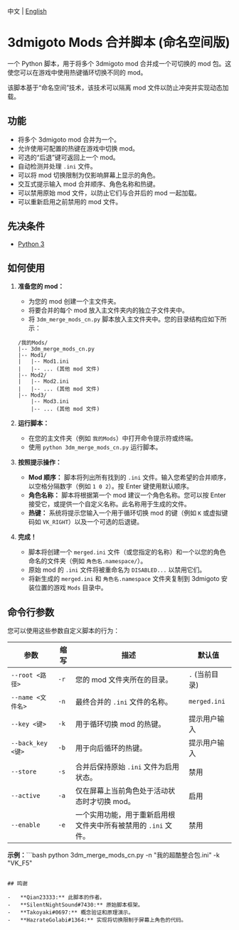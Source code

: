 中文 | [English](README.md)

# 3dmigoto Mods 合并脚本 (命名空间版)

一个 Python 脚本，用于将多个 3dmigoto mod 合并成一个可切换的 mod 包。这使您可以在游戏中使用热键循环切换不同的 mod。

该脚本基于“命名空间”技术，该技术可以隔离 mod 文件以防止冲突并实现动态加载。

## 功能

-   将多个 3dmigoto mod 合并为一个。
-   允许使用可配置的热键在游戏中切换 mod。
-   可选的“后退”键可返回上一个 mod。
-   自动检测并处理 `.ini` 文件。
-   可以将 mod 切换限制为仅影响屏幕上显示的角色。
-   交互式提示输入 mod 合并顺序、角色名称和热键。
-   可以禁用原始 mod 文件，以防止它们与合并后的 mod 一起加载。
-   可以重新启用之前禁用的 mod 文件。

## 先决条件

-   [Python 3](https://www.python.org/downloads/)

## 如何使用

1.  **准备您的 mod：**
    -   为您的 mod 创建一个主文件夹。
    -   将要合并的每个 mod 放入主文件夹内的独立子文件夹中。
    -   将 `3dm_merge_mods_cn.py` 脚本放入主文件夹中。您的目录结构应如下所示：

    ```
    /我的Mods/
    |-- 3dm_merge_mods_cn.py
    |-- Mod1/
    |   |-- Mod1.ini
    |   |-- ... (其他 mod 文件)
    |-- Mod2/
    |   |-- Mod2.ini
    |   |-- ... (其他 mod 文件)
    |-- Mod3/
        |-- Mod3.ini
        |-- ... (其他 mod 文件)
    ```

2.  **运行脚本：**
    -   在您的主文件夹（例如 `我的Mods`）中打开命令提示符或终端。
    -   使用 `python 3dm_merge_mods_cn.py` 运行脚本。

3.  **按照提示操作：**
    -   **Mod 顺序：** 脚本将列出所有找到的 `.ini` 文件。输入您希望的合并顺序，以空格分隔数字（例如 `1 0 2`）。按 Enter 键使用默认顺序。
    -   **角色名称：** 脚本将根据第一个 mod 建议一个角色名称。您可以按 Enter 接受它，或提供一个自定义名称。此名称用于生成的文件。
    -   **热键：** 系统将提示您输入一个用于循环切换 mod 的键（例如 `K` 或虚拟键码如 `VK_RIGHT`）以及一个可选的后退键。

4.  **完成！**
    -   脚本将创建一个 `merged.ini` 文件（或您指定的名称）和一个以您的角色命名的文件夹（例如 `角色名.namespace/`）。
    -   原始 mod 的 `.ini` 文件将被重命名为 `DISABLED...` 以禁用它们。
    -   将新生成的 `merged.ini` 和 `角色名.namespace` 文件夹复制到 3dmigoto 安装位置的游戏 `Mods` 目录中。

## 命令行参数

您可以使用这些参数自定义脚本的行为：

| 参数 | 缩写 | 描述 | 默认值 |
|---|---|---|---|
| `--root <路径>` | `-r` | 您的 mod 文件夹所在的目录。 | `.` (当前目录) |
| `--name <文件名>` | `-n` | 最终合并的 `.ini` 文件的名称。 | `merged.ini` |
| `--key <键>` | `-k` | 用于循环切换 mod 的热键。 | 提示用户输入 |
| `--back_key <键>` | `-b` | 用于向后循环的热键。 | 提示用户输入 |
| `--store` | `-s` | 合并后保持原始 `.ini` 文件为启用状态。 | 禁用 |
| `--active` | `-a` | 仅在屏幕上当前角色处于活动状态时才切换 mod。 | 启用 |
| `--enable` | `-e` | 一个实用功能，用于重新启用根文件夹中所有被禁用的 `.ini` 文件。 | 禁用 |

**示例：**```bash
python 3dm_merge_mods_cn.py -n "我的超酷整合包.ini" -k "VK_F5"
```

## 鸣谢

-   **Qian23333:** 此脚本的作者。
-   **SilentNightSound#7430:** 原始脚本框架。
-   **Takoyaki#0697:** 概念验证和原理演示。
-   **HazrateGolabi#1364:** 实现将切换限制于屏幕上角色的代码。